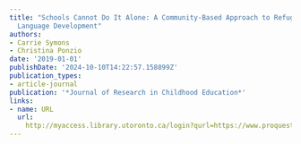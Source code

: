 ```yaml
---
title: "Schools Cannot Do It Alone: A Community-Based Approach to Refugee Youth's
  Language Development"
authors:
- Carrie Symons
- Christina Ponzio
date: '2019-01-01'
publishDate: '2024-10-10T14:22:57.158899Z'
publication_types:
- article-journal
publication: '*Journal of Research in Childhood Education*'
links:
- name: URL
  url: 
    http://myaccess.library.utoronto.ca/login?qurl=https://www.proquest.com/docview/2228630475?accountid=14771&bdid=38382&_bd=jiLVPbFe1gRR7hB0xRwwYyRyw84%3D
---
```

